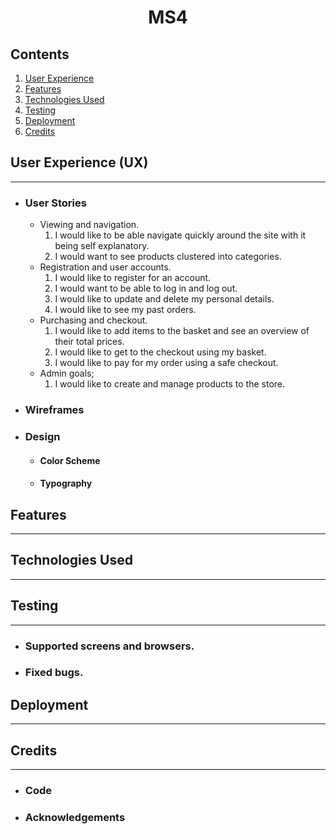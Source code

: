 <h1 align="center">MS4</h1>

## Contents
1. [User Experience](#user-experience-ux)
2. [Features](#features)
3. [Technologies Used](#technologies-used)
4. [Testing](#testing)
5. [Deployment](#deployment)
6. [Credits](#credits)


## User Experience (UX)
***
- ### User Stories
    * Viewing and navigation.
        1. I would like to be able navigate quickly around the site with it being self explanatory.
        2. I would want to see products clustered into categories.
    * Registration and user accounts.
        1. I would like to register for an account.
        2. I would want to be able to log in and log out.
        3. I would like to update and delete my personal details.
        4. I would like to see my past orders.
    * Purchasing and checkout.
        1. I would like to add items to the basket and see an overview of their total prices.
        2. I would like to get to the checkout using my basket.
        3. I would like to pay for my order using a safe checkout.
    * Admin goals;
        1. I would like to create and manage products to the store.
        

- ### Wireframes

- ### Design
    - #### Color Scheme
        
    - #### Typography

## Features
***

## Technologies Used
***

## Testing
***

* ### Supported screens and browsers.


* ### Fixed bugs.

## Deployment
***

## Credits
***
 - ### Code

 - ### Acknowledgements

